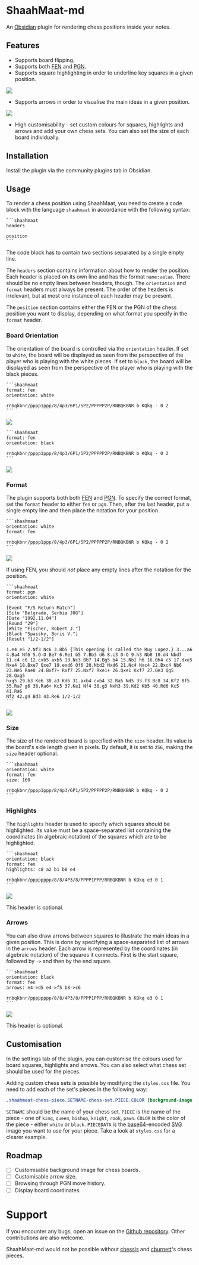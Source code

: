 # ShaahMaat-md

An [Obsidian](https://obsidian.md/) plugin for rendering chess positions inside your notes.

## Features
- Supports board flipping.
- Supports both [FEN](https://en.wikipedia.org/wiki/Forsyth%E2%80%93Edwards_Notation) and [PGN](https://en.wikipedia.org/wiki/Portable_Game_Notation).
- Supports square highlighting in order to underline key squares in a given position.

![](../../../res/Square%20Highlighting.png)

- Supports arrows in order to visualise the main ideas in a given position.

![](../../../res/Arrow%20Annotations.png)

- High customisability - set custom colours for squares, highlights and arrows and add your own chess sets. You can also set the size of each board individually.

## Installation

Install the plugin via the community plugins tab in Obsidian.

## Usage

To render a chess position using ShaahMaat, you need to create a code block with the language `shaahmaat` in accordance with the following syntax:

~~~
```shaahmaat
headers

position
```
~~~

The code block has to contain two sections separated by a single empty line. 

The `headers` section contains information about how to render the position. Each header is placed on its own line and has the format `name:value`. There should be no empty lines between headers, though. The `orientation` and `format` headers must always be present. The order of the headers is irrelevant, but at most one instance of each header may be present.

The `position` section contains either the FEN or the PGN of the chess position you want to display, depending on what format you specify in the `format` header.

### Board Orientation

The orientation of the board is controlled via the `orientation` header. If set to `white`, the board will be displayed as seen from the perspective of the player who is playing with the white pieces. If set to `black`, the board will be displayed as seen from the perspective of the player who is playing with the black pieces.

~~~
```shaahmaat
format: fen
orientation: white

rnbqkbnr/pppp1ppp/8/4p3/6P1/5P2/PPPPP2P/RNBQKBNR b KQkq - 0 2
```
~~~

![](../../../res/Fool's%20Mate%20from%20White's%20Perspective.png)

~~~
```shaahmaat
format: fen
orientation: black

rnbqkbnr/pppp1ppp/8/4p3/6P1/5P2/PPPPP2P/RNBQKBNR b KQkq - 0 2
```
~~~

![](../../../res/Fool's%20Mate%20from%20Black's%20Perspective.png)

### Format

The plugin supports both both [FEN](https://en.wikipedia.org/wiki/Forsyth%E2%80%93Edwards_Notation) and [PGN](https://en.wikipedia.org/wiki/Portable_Game_Notation). To specify the correct format, set the `format` header to either `fen` or `pgn`. Then, after the last header, put a single empty line and then place the notation for your position.

~~~
```shaahmaat
orientation: white
format: fen

rnbqkbnr/pppp1ppp/8/4p3/6P1/5P2/PPPPP2P/RNBQKBNR b KQkq - 0 2
```
~~~

![](../../../res/Fool's%20Mate%20from%20White's%20Perspective.png)

If using FEN, you should *not* place any empty lines after the notation for the position.

~~~
```shaahmaat
format: pgn
orientation: white

[Event "F/S Return Match"]
[Site "Belgrade, Serbia JUG"]
[Date "1992.11.04"]
[Round "29"]
[White "Fischer, Robert J."]
[Black "Spassky, Boris V."]
[Result "1/2-1/2"]

1.e4 e5 2.Nf3 Nc6 3.Bb5 {This opening is called the Ruy Lopez.} 3...a6
4.Ba4 Nf6 5.O-O Be7 6.Re1 b5 7.Bb3 d6 8.c3 O-O 9.h3 Nb8 10.d4 Nbd7
11.c4 c6 12.cxb5 axb5 13.Nc3 Bb7 14.Bg5 b4 15.Nb1 h6 16.Bh4 c5 17.dxe5
Nxe4 18.Bxe7 Qxe7 19.exd6 Qf6 20.Nbd2 Nxd6 21.Nc4 Nxc4 22.Bxc4 Nb6
23.Ne5 Rae8 24.Bxf7+ Rxf7 25.Nxf7 Rxe1+ 26.Qxe1 Kxf7 27.Qe3 Qg5 28.Qxg5
hxg5 29.b3 Ke6 30.a3 Kd6 31.axb4 cxb4 32.Ra5 Nd5 33.f3 Bc8 34.Kf2 Bf5
35.Ra7 g6 36.Ra6+ Kc5 37.Ke1 Nf4 38.g3 Nxh3 39.Kd2 Kb5 40.Rd6 Kc5 41.Ra6
Nf2 42.g4 Bd3 43.Re6 1/2-1/2
```
~~~

![](../../../res/PGN%20Example.png)

### Size

The size of the rendered board is specified with the `size` header. Its value is the board's side length given in pixels. By default, it is set to `256`, making the `size` header optional.

~~~
```shaahmaat
orientation: white
format: fen
size: 160

rnbqkbnr/pppp1ppp/8/4p3/6P1/5P2/PPPPP2P/RNBQKBNR b KQkq - 0 2
```
~~~

### Highlights

The `highlights` header is used to specify which squares should be highlighted. Its value must be a space-separated list containing the coordinates (in algebraic notation) of the squares which are to be highlighted.

~~~
```shaahmaat
orientation: black
format: fen
highlights: c8 a2 b1 b8 e4

rnbqkbnr/pppppppp/8/8/4P3/8/PPPP1PPP/RNBQKBNR b KQkq e3 0 1
```
~~~

![](../../../res/Highlights%20Example.png)

This header is optional.

### Arrows

You can also draw arrows between squares to illustrate the main ideas in a given position. This is done by specifying a space-separated list of arrows in the `arrows` header. Each arrow is represented by the coordinates (in algebraic notation) of the squares it connects. First is the start square, followed by `->` and then by the end square.

~~~
```shaahmaat
orientation: black
format: fen
arrows: e4->d5 e4->f5 b8->c6

rnbqkbnr/pppppppp/8/8/4P3/8/PPPP1PPP/RNBQKBNR b KQkq e3 0 1
```
~~~

![](../../../res/Arrows%20Example.png)

This header is optional.

## Customisation

In the settings tab of the plugin, you can customise the colours used for board squares, highlights and arrows. You can also select what chess set should be used for the pieces.

Adding custom chess sets is possible by modifying the `styles.css` file. You need to add each of the set's pieces in the following way:

```css
.shaahmaat-chess-piece.SETNAME-chess-set.PIECE.COLOR {background-image:url('data:image/svg+xml;base64,PIECEDATA')}
```

`SETNAME` should be the name of your chess set. `PIECE` is the name of the piece - one of `king`, `queen`, `bishop`, `knight`, `rook`, `pawn`. `COLOR` is the color of the piece - either `white` or `black`. `PIECEDATA` is the [base64](https://en.wikipedia.org/wiki/Base64)-encoded [SVG](https://en.wikipedia.org/wiki/SVG) image you want to use for your piece. Take a look at `styles.css` for a clearer example.

## Roadmap

- [ ] Customisable background image for chess boards.
- [ ] Customisable arrow size.
- [ ] Browsing through PGN move history.
- [ ] Display board coordinates.

# Support

If you encounter any bugs, open an issue on the [Github repository](https://github.com/MihailKovachev/shaahmaat-md). Other contributions are also welcome.

ShaahMaat-md would not be possible without [chessjs](https://github.com/jhlywa/chess.js) and [cburnett](https://commons.wikimedia.org/wiki/Category:SVG_chess_pieces)'s chess pieces.